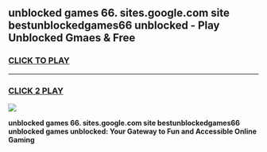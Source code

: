 
## unblocked games 66. sites.google.com site bestunblockedgames66 unblocked  - Play Unblocked Gmaes & Free
<h3>
<a href="https://news.freeplayer.one?title=unblocked_games_66._sites.google.com_site_bestunblockedgames66_unblocked_&ref=16F">CLICK TO PLAY</a></h3>
<hr>

<h3>
<a href="https://news.freeplayer.one?title=unblocked_games_66._sites.google.com_site_bestunblockedgames66_unblocked_&ref=16F">CLICK 2 PLAY</a>
  
</h3>

<a href="https://news.freeplayer.one?title=unblocked_games_66._sites.google.com_site_bestunblockedgames66_unblocked_&ref=16F/"><img src="https://clearcache.store/games.png"></a>


**unblocked games 66. sites.google.com site bestunblockedgames66 unblocked  games unblocked: Your Gateway to Fun and Accessible Online Gaming**
